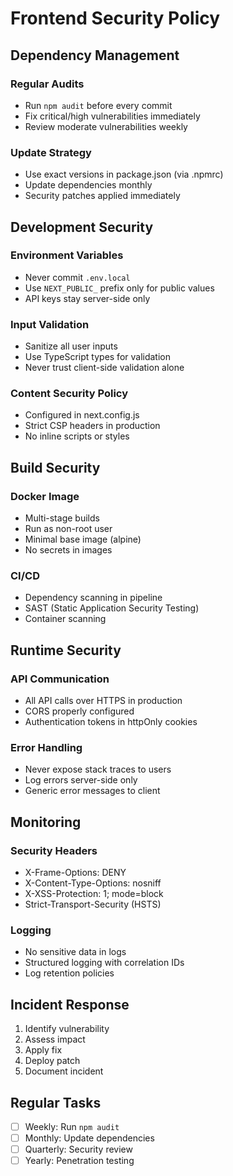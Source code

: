 # Frontend Security Policy

## Dependency Management

### Regular Audits

- Run `npm audit` before every commit
- Fix critical/high vulnerabilities immediately
- Review moderate vulnerabilities weekly

### Update Strategy

- Use exact versions in package.json (via .npmrc)
- Update dependencies monthly
- Security patches applied immediately

## Development Security

### Environment Variables

- Never commit `.env.local`
- Use `NEXT_PUBLIC_` prefix only for public values
- API keys stay server-side only

### Input Validation

- Sanitize all user inputs
- Use TypeScript types for validation
- Never trust client-side validation alone

### Content Security Policy

- Configured in next.config.js
- Strict CSP headers in production
- No inline scripts or styles

## Build Security

### Docker Image

- Multi-stage builds
- Run as non-root user
- Minimal base image (alpine)
- No secrets in images

### CI/CD

- Dependency scanning in pipeline
- SAST (Static Application Security Testing)
- Container scanning

## Runtime Security

### API Communication

- All API calls over HTTPS in production
- CORS properly configured
- Authentication tokens in httpOnly cookies

### Error Handling

- Never expose stack traces to users
- Log errors server-side only
- Generic error messages to client

## Monitoring

### Security Headers

- X-Frame-Options: DENY
- X-Content-Type-Options: nosniff
- X-XSS-Protection: 1; mode=block
- Strict-Transport-Security (HSTS)

### Logging

- No sensitive data in logs
- Structured logging with correlation IDs
- Log retention policies

## Incident Response

1. Identify vulnerability
2. Assess impact
3. Apply fix
4. Deploy patch
5. Document incident

## Regular Tasks

- [ ] Weekly: Run `npm audit`
- [ ] Monthly: Update dependencies
- [ ] Quarterly: Security review
- [ ] Yearly: Penetration testing
